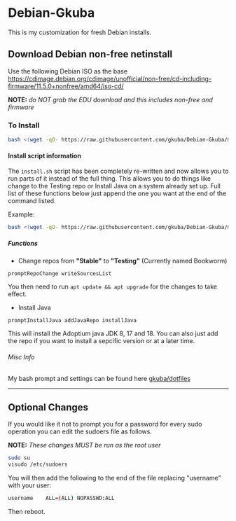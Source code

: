 # Debian-Gkuba

This is my customization for fresh Debian installs.

## Download Debian non-free netinstall

Use the following Debian ISO as the base <https://cdimage.debian.org/cdimage/unofficial/non-free/cd-including-firmware/11.5.0+nonfree/amd64/iso-cd/>

__NOTE:__ _do NOT grab the EDU download and this includes non-free and firmware_

### To Install

```bash
bash <(wget -qO- https://raw.githubusercontent.com/gkuba/Debian-Gkuba/main/install.sh)
```

#### Install script information

The `install.sh` script has been completely re-written and now allows you to run parts of it instead of the full thing.
This allows you to do things like change to the Testing repo or Install Java on a system already set up.
Full list of these functions below just append the one you want at the end of the command listed.

Example:

```bash
bash <(wget -qO- https://raw.githubusercontent.com/gkuba/Debian-Gkuba/main/install.sh) addJavaRepo
```

##### Functions

- Change repos from **"Stable"** to **"Testing"** (Currently named Bookworm)

```text
promptRepoChange writeSourcesList
```

You then need to run `apt update && apt upgrade` for the changes to take effect.

- Install Java

```text
promptInstallJava addJavaRepo installJava
```

This will install the Adoptium java JDK 8, 17 and 18.
You can also just add the repo if you want to install a sepcific version or at a later time.

###### Misc Info

My bash prompt and settings can be found here [gkuba/dotfiles][gkuba/dotfiles]

[gkuba/dotfiles]: https://github.com/gkuba/dotfiles

___

## Optional Changes

If you would like it not to prompt you for a password for every sudo operation you can edit the sudoers file as follows.

__NOTE:__ _These changes MUST be run as the root user_

```bash
sudo su
visudo /etc/sudoers
```

You will then add the following to the end of the file replacing "username" with your user:

```bash
username    ALL=(ALL) NOPASSWD:ALL
```

Then reboot.
